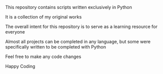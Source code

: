 This repository contains scripts written exclusively in Python

It is a collection of my original works

The overall intent for this repository is to serve as a learning resource for everyone

Almost all projects can be completed in any language, but some were specifically written to be completed with Python

Feel free to make any code changes

Happy Coding

